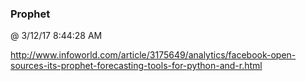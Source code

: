 ﻿

### Prophet
@ 3/12/17 8:44:28 AM

http://www.infoworld.com/article/3175649/analytics/facebook-open-sources-its-prophet-forecasting-tools-for-python-and-r.html

